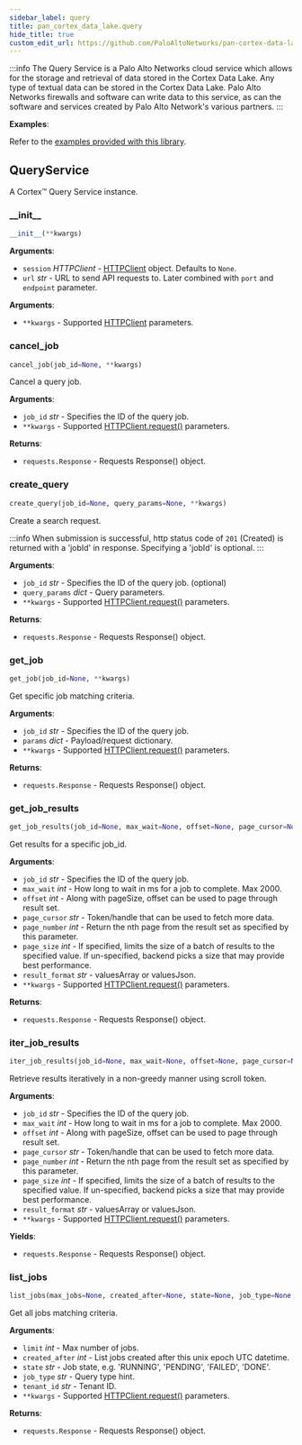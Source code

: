 ```yaml
---
sidebar_label: query
title: pan_cortex_data_lake.query
hide_title: true
custom_edit_url: https://github.com/PaloAltoNetworks/pan-cortex-data-lake-python/blob/master/pan_cortex_data_lake/query.py
---
```

:::info
The Query Service is a Palo Alto Networks cloud service which allows
for the storage and retrieval of data stored in the Cortex Data Lake.
Any type of textual data can be stored in the Cortex Data Lake. Palo
Alto Networks firewalls and software can write data to this service, as
can the software and services created by Palo Alto Network&#x27;s various
partners.
:::

**Examples**:

  Refer to the [examples provided with this library](https://github.com/PaloAltoNetworks/pan-cortex-data-lake-python/tree/master/examples).

## QueryService

A Cortex™ Query Service instance.

### \_\_init\_\_

```python
__init__(**kwargs)
```

**Arguments**:

- `session` _HTTPClient_ - [HTTPClient](httpclient.md#httpclient) object. Defaults to ``None``.
- `url` _str_ - URL to send API requests to. Later combined with ``port`` and ``endpoint`` parameter.
  

**Arguments**:

- `**kwargs` - Supported [HTTPClient](httpclient.md#httpclient) parameters.

### cancel\_job

```python
cancel_job(job_id=None, **kwargs)
```

Cancel a query job.

**Arguments**:

- `job_id` _str_ - Specifies the ID of the query job.
- `**kwargs` - Supported [HTTPClient.request()](httpclient.md#request) parameters.
  

**Returns**:

- `requests.Response` - Requests Response() object.

### create\_query

```python
create_query(job_id=None, query_params=None, **kwargs)
```

Create a search request.

:::info
When submission is successful, http status code of ``201`` (Created)
is returned with a &#x27;jobId&#x27; in response. Specifying a &#x27;jobId&#x27; is
optional.
:::

**Arguments**:

- `job_id` _str_ - Specifies the ID of the query job. (optional)
- `query_params` _dict_ - Query parameters.
- `**kwargs` - Supported [HTTPClient.request()](httpclient.md#request) parameters.
  

**Returns**:

- `requests.Response` - Requests Response() object.

### get\_job

```python
get_job(job_id=None, **kwargs)
```

Get specific job matching criteria.

**Arguments**:

- `job_id` _str_ - Specifies the ID of the query job.
- `params` _dict_ - Payload/request dictionary.
- `**kwargs` - Supported [HTTPClient.request()](httpclient.md#request) parameters.
  

**Returns**:

- `requests.Response` - Requests Response() object.

### get\_job\_results

```python
get_job_results(job_id=None, max_wait=None, offset=None, page_cursor=None, page_number=None, page_size=None, result_format=None, **kwargs)
```

Get results for a specific job_id.

**Arguments**:

- `job_id` _str_ - Specifies the ID of the query job.
- `max_wait` _int_ - How long to wait in ms for a job to complete. Max 2000.
- `offset` _int_ - Along with pageSize, offset can be used to page through result set.
- `page_cursor` _str_ - Token/handle that can be used to fetch more data.
- `page_number` _int_ - Return the nth page from the result set as specified by this parameter.
- `page_size` _int_ - If specified, limits the size of a batch of results to the specified value. If un-specified, backend picks a size that may provide best performance.
- `result_format` _str_ - valuesArray or valuesJson.
- `**kwargs` - Supported [HTTPClient.request()](httpclient.md#request) parameters.
  

**Returns**:

- `requests.Response` - Requests Response() object.

### iter\_job\_results

```python
iter_job_results(job_id=None, max_wait=None, offset=None, page_cursor=None, page_number=None, page_size=None, result_format=None, **kwargs)
```

Retrieve results iteratively in a non-greedy manner using scroll token.

**Arguments**:

- `job_id` _str_ - Specifies the ID of the query job.
- `max_wait` _int_ - How long to wait in ms for a job to complete. Max 2000.
- `offset` _int_ - Along with pageSize, offset can be used to page through result set.
- `page_cursor` _str_ - Token/handle that can be used to fetch more data.
- `page_number` _int_ - Return the nth page from the result set as specified by this parameter.
- `page_size` _int_ - If specified, limits the size of a batch of results to the specified value. If un-specified, backend picks a size that may provide best performance.
- `result_format` _str_ - valuesArray or valuesJson.
- `**kwargs` - Supported [HTTPClient.request()](httpclient.md#request) parameters.
  

**Yields**:

- `requests.Response` - Requests Response() object.

### list\_jobs

```python
list_jobs(max_jobs=None, created_after=None, state=None, job_type=None, tenant_id=None, **kwargs)
```

Get all jobs matching criteria.

**Arguments**:

- `limit` _int_ - Max number of jobs.
- `created_after` _int_ - List jobs created after this unix epoch UTC datetime.
- `state` _str_ - Job state, e.g. &#x27;RUNNING&#x27;, &#x27;PENDING&#x27;, &#x27;FAILED&#x27;, &#x27;DONE&#x27;.
- `job_type` _str_ - Query type hint.
- `tenant_id` _str_ - Tenant ID.
- `**kwargs` - Supported [HTTPClient.request()](httpclient.md#request) parameters.
  

**Returns**:

- `requests.Response` - Requests Response() object.

